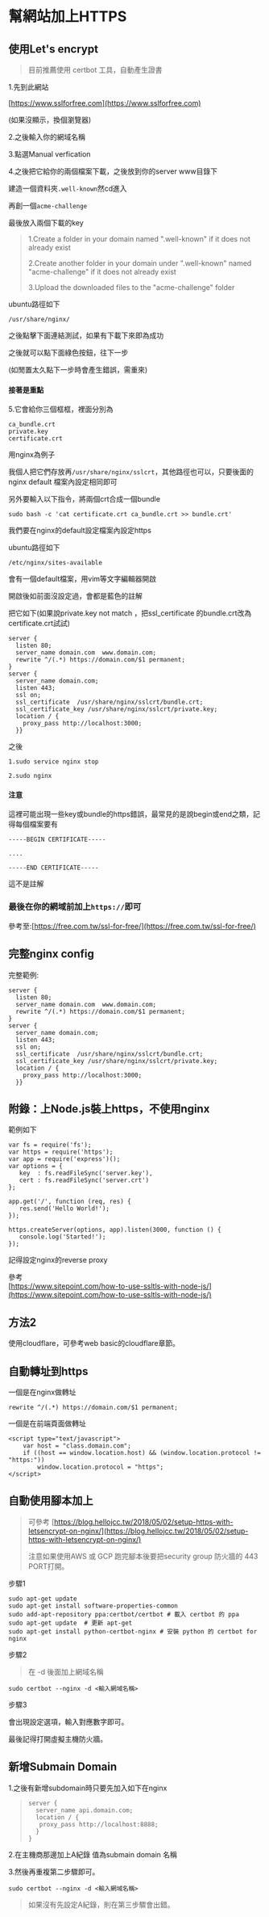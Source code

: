 # 幫網站加上HTTPS

## 使用Let's encrypt

> 目前推薦使用 certbot 工具，自動產生證書

1.先到此網站

[https://www.sslforfree.com](https://www.sslforfree.com)

(如果沒顯示，換個瀏覽器)

2.之後輸入你的網域名稱

3.點選Manual verfication

4.之後把它給你的兩個檔案下載，之後放到你的server www目錄下

建造一個資料夾`.well-known`然cd進入

再創一個`acme-challenge`

最後放入兩個下載的key

> 1.Create a folder in your domain named ".well-known" if it does not already exist
>
> 2.Create another folder in your domain under ".well-known" named "acme-challenge" if it does not already exist
>
> 3.Upload the downloaded files to the "acme-challenge" folder

ubuntu路徑如下

`/usr/share/nginx/`

之後點擊下面連結測試，如果有下載下來即為成功

之後就可以點下面綠色按鈕，往下一步

(如閒置太久點下一步時會產生錯誤，需重來)

#### 接著是重點

5.它會給你三個框框，裡面分別為

```
ca_bundle.crt 
private.key 
certificate.crt
```

用nginx為例子

我個人把它們存放再`/usr/share/nginx/sslcrt`，其他路徑也可以，只要後面的nginx default 檔案內設定相同即可

另外要輸入以下指令，將兩個crt合成一個bundle

```
sudo bash -c 'cat certificate.crt ca_bundle.crt >> bundle.crt'
```

我們要在nginx的default設定檔案內設定https

ubuntu路徑如下

`/etc/nginx/sites-available`

會有一個default檔案，用vim等文字編輯器開啟

開啟後如前面沒設定過，會都是藍色的註解

把它如下(如果說private.key not match ，把ssl\_certificate 的bundle.crt改為certificate.crt試試)

```
server {        
  listen 80;        
  server_name domain.com  www.domain.com;
  rewrite ^/(.*) https://domain.com/$1 permanent;
}
server {        
  server_name domain.com;
  listen 443;
  ssl on;
  ssl_certificate  /usr/share/nginx/sslcrt/bundle.crt;        
  ssl_certificate_key /usr/share/nginx/sslcrt/private.key;     
  location / {          
    proxy_pass http://localhost:3000;      
  }}
```

之後

```
1.sudo service nginx stop

2.sudo nginx
```

#### 注意

這裡可能出現一些key或bundle的https錯誤，最常見的是說begin或end之類，記得每個檔案要有

```
-----BEGIN CERTIFICATE-----

....

-----END CERTIFICATE-----
```

這不是註解

### 最後在你的網域前加上`https://`即可

參考至:[https://free.com.tw/ssl-for-free/](https://free.com.tw/ssl-for-free/)

## 完整nginx config

完整範例:

```
server {        
  listen 80;        
  server_name domain.com  www.domain.com;
  rewrite ^/(.*) https://domain.com/$1 permanent;
}
server {        
  server_name domain.com;
  listen 443;
  ssl on;
  ssl_certificate  /usr/share/nginx/sslcrt/bundle.crt;        
  ssl_certificate_key /usr/share/nginx/sslcrt/private.key;     
  location / {          
    proxy_pass http://localhost:3000;      
  }}
```

## 附錄：上Node.js裝上https，不使用nginx

範例如下

```
var fs = require('fs');
var https = require('https');
var app = require('express')();
var options = {
   key  : fs.readFileSync('server.key'),
   cert : fs.readFileSync('server.crt')
};

app.get('/', function (req, res) {
   res.send('Hello World!');
});

https.createServer(options, app).listen(3000, function () {
   console.log('Started!');
});
```

記得設定nginx的reverse proxy

參考\
[https://www.sitepoint.com/how-to-use-ssltls-with-node-js/](https://www.sitepoint.com/how-to-use-ssltls-with-node-js/)

## 方法2

使用cloudflare，可參考web basic的cloudflare章節。

## 自動轉址到https

一個是在nginx做轉址

```
rewrite ^/(.*) https://domain.com/$1 permanent;
```

一個是在前端頁面做轉址

```
<script type="text/javascript">
    var host = "class.domain.com";
    if ((host == window.location.host) && (window.location.protocol != "https:"))
        window.location.protocol = "https";
</script>
```

## 自動使用腳本加上

> 可參考 [https://blog.hellojcc.tw/2018/05/02/setup-https-with-letsencrypt-on-nginx/](https://blog.hellojcc.tw/2018/05/02/setup-https-with-letsencrypt-on-nginx/)
>
> 注意如果使用AWS 或 GCP 跑完腳本後要把security group 防火牆的 443 PORT打開。

步驟1

```
sudo apt-get update
sudo apt-get install software-properties-common
sudo add-apt-repository ppa:certbot/certbot # 載入 certbot 的 ppa
sudo apt-get update  # 更新 apt-get
sudo apt-get install python-certbot-nginx # 安裝 python 的 certbot for nginx
```

步驟2

> 在 -d 後面加上網域名稱

```
sudo certbot --nginx -d <輸入網域名稱>
```

步驟3

會出現設定選項，輸入對應數字即可。

最後記得打開虛擬主機防火牆。

## 新增Submain Domain

1.之後有新增subdomain時只要先加入如下在nginx

> ```
> server {
>   server_name api.domain.com;
>   location / {
>    proxy_pass http://localhost:8888;
>   }
> }
> ```

2.在主機商那邊加上A紀錄 值為submain domain 名稱

3.然後再重複第二步驟即可。

```
sudo certbot --nginx -d <輸入網域名稱>
```

> 如果沒有先設定A紀錄，則在第三步驟會出錯。
